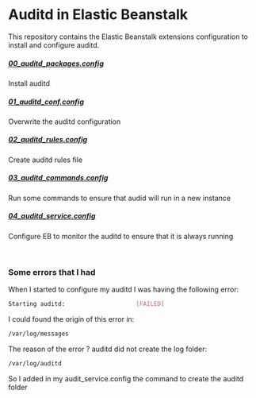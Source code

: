 # Auditd in Elastic Beanstalk 

This repository contains the Elastic Beanstalk extensions configuration to install and configure auditd.

##### [00_auditd_packages.config](https://github.com/viniciusmarson/eb-auditd/blob/master/.ebextensions/00_auditd_packages.config)

Install auditd 

##### [01_auditd_conf.config](https://github.com/viniciusmarson/eb-auditd/blob/master/.ebextensions/01_auditd_conf.config)

Overwrite the auditd configuration

##### [02_auditd_rules.config](https://github.com/viniciusmarson/eb-auditd/blob/master/.ebextensions/02_auditd_rules.config)

Create auditd rules file

##### [03_auditd_commands.config](https://github.com/viniciusmarson/eb-auditd/blob/master/.ebextensions/03_auditd_commands.config)

Run some commands to ensure that audid will run in a new instance

##### [04_auditd_service.config](https://github.com/viniciusmarson/eb-auditd/blob/master/.ebextensions/04_auditd_service.config)

Configure EB to monitor the auditd to ensure that it is always running

&nbsp;
### Some errors that I had 

When I started to configure my auditd I was having the following error:

```sh
Starting auditd:                    [FAILED]
```

I could found the origin of this error in:

```sh
/var/log/messages
```

The reason of the error ? auditd did not create the log folder:

```sh
/var/log/auditd
```

So I added in my audit_service.config the command to create the auditd folder

